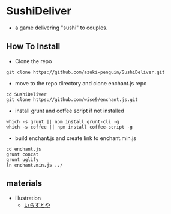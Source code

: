 # SushiDeliver
- a game delivering "sushi" to couples.

## How To Install
- Clone the repo
```
git clone https://github.com/azuki-penguin/SushiDeliver.git
```

- move to the repo directory and clone enchant.js repo
```
cd SushiDeliver
git clone https://github.com/wise9/enchant.js.git
```

- install grunt and coffee script if not installed
```
which -s grunt || npm install grunt-cli -g
which -s coffee || npm install coffee-script -g
```

- build enchant.js and create link to enchant.min.js
```
cd enchant.js
grunt concat
grunt uglify
ln enchant.min.js ../
```

## materials
- illustration
  - [いらすとや](http://www.irasutoya.com/)
